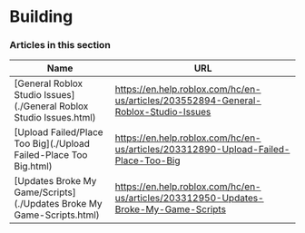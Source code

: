 # Building  
### Articles in this section
Name|URL
-|-
[General Roblox Studio Issues](./General Roblox Studio Issues.html) |https://en.help.roblox.com/hc/en-us/articles/203552894-General-Roblox-Studio-Issues
[Upload Failed/Place Too Big](./Upload Failed-Place Too Big.html) |https://en.help.roblox.com/hc/en-us/articles/203312890-Upload-Failed-Place-Too-Big
[Updates Broke My Game/Scripts](./Updates Broke My Game-Scripts.html) |https://en.help.roblox.com/hc/en-us/articles/203312950-Updates-Broke-My-Game-Scripts